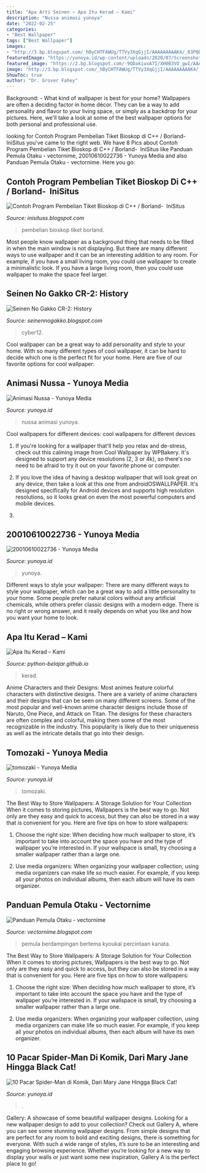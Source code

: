 ```yaml
---
title: "Apa Arti Seinen ~ Apa Itu Kerad – Kami"
description: "Nussa animasi yunoya"
date: "2022-02-25"
categories:
- "Best Wallpaper"
tags: ["Best Wallpaper"]
images:
- "http://3.bp.blogspot.com/_hByCHTFAWUg/TTVy3XqGjjI/AAAAAAAAAK4/_03PQD5a5BI/S220/ea.PNG"
featuredImage: "https://yunoya.id/wp-content/uploads/2020/07/Screenshot_1-450x560.png"
featured_image: "https://2.bp.blogspot.com/-9QDakiuxA7I/XH0B3VO_gwI/AAAAAAAAIW4/CZTgNyplEJQiZegqFHVl79g9eaTM8YsEQCLcBGAs/s640/Untitled-1.png"
image: "http://3.bp.blogspot.com/_hByCHTFAWUg/TTVy3XqGjjI/AAAAAAAAAK4/_03PQD5a5BI/S220/ea.PNG"
ShowToc: true
author: "Dr. Grover Fahey"
---
```



Background: - What kind of wallpaper is best for your home?
Wallpapers are often a deciding factor in home décor. They can be a way to add personality and flavor to your living space, or simply as a backdrop for your pictures. Here, we'll take a look at some of the best wallpaper options for both personal and professional use.

	

		
looking for Contoh Program Pembelian Tiket Bioskop di C++ / Borland- ‏‏ IniSitus you've came to the right web. We have 8 Pics about Contoh Program Pembelian Tiket Bioskop di C++ / Borland- ‏‏ IniSitus like Panduan Pemula Otaku - vectornime, 20010610022736 - Yunoya Media and also Panduan Pemula Otaku - vectornime. Here you go:
		
    
## Contoh Program Pembelian Tiket Bioskop Di C++ / Borland- ‏‏ IniSitus

<img loading=lazy src="https://2.bp.blogspot.com/-9QDakiuxA7I/XH0B3VO_gwI/AAAAAAAAIW4/CZTgNyplEJQiZegqFHVl79g9eaTM8YsEQCLcBGAs/s640/Untitled-1.png" onerror="this.onerror=null;this.src='https://tse2.mm.bing.net/th?id=OIP.5VLuFaEvCmInbS9pIjHhuAHaE8&amp;pid=15.1';" alt="Contoh Program Pembelian Tiket Bioskop di C++ / Borland- ‏‏ IniSitus">

_Source: inisituss.blogspot.com_

>pembelian bioskop tiket borland. 

	

Most people know wallpaper as a background thing that needs to be filled in when the main window is not displaying. But there are many different ways to use wallpaper and it can be an interesting addition to any room. For example, if you have a small living room, you could use wallpaper to create a minimalistic look. If you have a large living room, then you could use wallpaper to make the space feel larger.

    
## Seinen No Gakko CR-2: History

<img loading=lazy src="http://3.bp.blogspot.com/_hByCHTFAWUg/TTVy3XqGjjI/AAAAAAAAAK4/_03PQD5a5BI/S220/ea.PNG" onerror="this.onerror=null;this.src='https://tse2.mm.bing.net/th?id=OIP.EMxWGgAmY-oEyw8sfLPKqQAAAA&amp;pid=15.1';" alt="Seinen No Gakko CR-2: History">

_Source: seinennogakko.blogspot.com_

>cyber12. 

	

Cool wallpaper can be a great way to add personality and style to your home. With so many different types of cool wallpaper, it can be hard to decide which one is the perfect fit for your home. Here are five of our favorite options for cool wallpaper: 

    
## Animasi Nussa - Yunoya Media

<img loading=lazy src="https://yunoya.id/wp-content/uploads/2020/07/Screenshot_1-450x560.png" onerror="this.onerror=null;this.src='https://tse3.mm.bing.net/th?id=OIP.iksEB-7alHHLwHCnqNGA6gAAAA&amp;pid=15.1';" alt="Animasi Nussa - Yunoya Media">

_Source: yunoya.id_

>nussa animasi yunoya. 

	

Cool wallpapers for different devices:
cool wallpapers for different devices 

1. If you're looking for a wallpaper that'll help you relax and de-stress, check out this calming image from Cool Wallpaper by WPBakery. It's designed to support any device resolutions (2, 3 or 4k), so there's no need to be afraid to try it out on your favorite phone or computer.

2. If you love the idea of having a desktop wallpaper that will look great on any device, then take a look at this one from androidOSWALLPAPER. It's designed specifically for Android devices and supports high resolution resolutions, so it looks great on even the most powerful computers and mobile devices.

3.

    
## 20010610022736 - Yunoya Media

<img loading=lazy src="https://yunoya.id/wp-content/uploads/2020/12/20010610022736-768x432.jpg" onerror="this.onerror=null;this.src='https://tse4.mm.bing.net/th?id=OIP.iD32H_JL0AfToPPywmJpugHaEK&amp;pid=15.1';" alt="20010610022736 - Yunoya Media">

_Source: yunoya.id_

>yunoya. 

	

Different ways to style your wallpaper:
There are many different ways to style your wallpaper, which can be a great way to add a little personality to your home. Some people prefer natural colors without any artificial chemicals, while others prefer classic designs with a modern edge. There is no right or wrong answer, and it really depends on what you like and how you want your home to look.

    
## Apa Itu Kerad – Kami

<img loading=lazy src="https://external-preview.redd.it/bluL9PArNr-A8NE15UH8-e1V_UePRKmf0iRa-OSpDEg.jpg?width=640&amp;height=1137&amp;crop=smart&amp;auto=webp&amp;s=1f70d2690d41b87033b65895610ce0c4e8da3b39" onerror="this.onerror=null;this.src='https://tse3.mm.bing.net/th?id=OIP.IZWCO9Ef9zssHEg4ps-WzQHaNK&amp;pid=15.1';" alt="Apa Itu Kerad – Kami">

_Source: python-belajar.github.io_

>kerad. 

	

Anime Characters and their Designs: Most animes feature colorful characters with distinctive designs.
There are a variety of anime characters and their designs that can be seen on many different screens. Some of the most popular and well-known anime character designs include those of Naruto, One Piece, and Attack on Titan. The designs for these characters are often complex and colorful, making them some of the most recognizable in the industry. This popularity is likely due to their uniqueness as well as the intricate details that go into their design.

    
## Tomozaki - Yunoya Media

<img loading=lazy src="https://yunoya.id/wp-content/uploads/2021/04/tomozaki-1536x1097.jpg" onerror="this.onerror=null;this.src='https://tse3.mm.bing.net/th?id=OIP.uSpv4JdjHcY_w4mJrj-B5gHaFS&amp;pid=15.1';" alt="tomozaki - Yunoya Media">

_Source: yunoya.id_

>tomozaki. 

	

The Best Way to Store Wallpapers: A Storage Solution for Your Collection
When it comes to storing pictures, Wallpapers is the best way to go. Not only are they easy and quick to access, but they can also be stored in a way that is convenient for you. Here are five tips on how to store wallpapers:
1) Choose the right size: When deciding how much wallpaper to store, it’s important to take into account the space you have and the type of wallpaper you’re interested in. If your wallspace is small, try choosing a smaller wallpaper rather than a large one.

2) Use media organizers: When organizing your wallpaper collection, using media organizers can make life so much easier. For example, if you keep all your photos on individual albums, then each album will have its own organizer.

    
## Panduan Pemula Otaku - Vectornime

<img loading=lazy src="https://1.bp.blogspot.com/-B_yAnIW_1aw/VrtFnxdS6mI/AAAAAAAAAFM/NdNSF8fLFL8/s1600/65cbdcbd2b0f72654b2863969450a290.jpg" onerror="this.onerror=null;this.src='https://tse3.mm.bing.net/th?id=OIP.0jau8YLo-krZ27hrsbAxwgHaKh&amp;pid=15.1';" alt="Panduan Pemula Otaku - vectornime">

_Source: vectornime.blogspot.com_

>pemula berdampingan bertema kyoukai percintaan kanata. 

	

The Best Way to Store Wallpapers: A Storage Solution for Your Collection
When it comes to storing pictures, Wallpapers is the best way to go. Not only are they easy and quick to access, but they can also be stored in a way that is convenient for you. Here are five tips on how to store wallpapers:
1) Choose the right size: When deciding how much wallpaper to store, it’s important to take into account the space you have and the type of wallpaper you’re interested in. If your wallspace is small, try choosing a smaller wallpaper rather than a large one.

2) Use media organizers: When organizing your wallpaper collection, using media organizers can make life so much easier. For example, if you keep all your photos on individual albums, then each album will have its own organizer.

    
## 10 Pacar Spider-Man Di Komik, Dari Mary Jane Hingga Black Cat!

<img loading=lazy src="https://yunoya.id/wp-content/uploads/2019/10/spider-man-venom-300x169.jpg" onerror="this.onerror=null;this.src='https://tse1.mm.bing.net/th?id=OIP.o1gru1QvrSZUO56G6FGeuwAAAA&amp;pid=15.1';" alt="10 Pacar Spider-Man di Komik, Dari Mary Jane Hingga Black Cat!">

_Source: yunoya.id_

>. 

	

Gallery: A showcase of some beautiful wallpaper designs.
Looking for a new wallpaper design to add to your collection? Check out Gallery A, where you can see some stunning wallpaper designs. From simple designs that are perfect for any room to bold and exciting designs, there is something for everyone. With such a wide range of styles, it’s sure to be an interesting and engaging browsing experience. Whether you’re looking for a new way to display your walls or just want some new inspiration, Gallery A is the perfect place to go!





	
	
